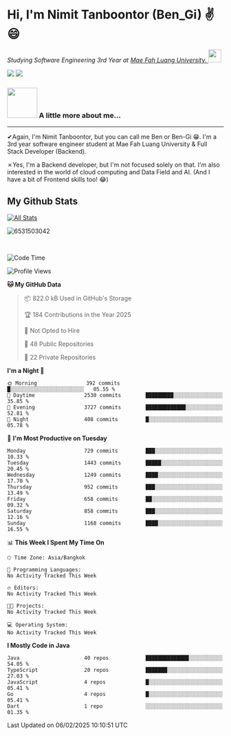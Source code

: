 # Hi, I'm Nimit Tanboontor (Ben_Gi) ✌😄
<p><em>Studying Software Engineering 3rd Year at <a href="https://en.mfu.ac.th/home.html"> Mae Fah Luang University.
</a><img src="https://media.giphy.com/media/WUlplcMpOCEmTGBtBW/giphy.gif" width="30"> </em></p>


[![](https://img.shields.io/badge/linkedin-%230077B5.svg?style=for-the-badge&logo=linkedin)]([https://www.linkedin.com/in/thanaphoom-babparn/](https://www.linkedin.com/in/nimit-tanbooutor-798139246/))
[![](https://img.shields.io/badge/Medium-12100E?style=for-the-badge&logo=medium&logoColor=white)](https://medium.com/@nimittanbooutor)

### <img src="https://media.giphy.com/media/VgCDAzcKvsR6OM0uWg/giphy.gif" width="70"> A little more about me...  

<hr> <!-- Horizontal line -->

&#10004;Again, I'm Nimit Tanboontor, but you can call me Ben or Ben-Gi 😁. I'm a 3rd year software engineer student at Mae Fah Luang University & Full Stack Developer (Backend).

&#10007;Yes, I'm a Backend developer, but I'm not focused solely on that. I'm also interested in the world of cloud computing and Data Field and AI. (And I have a bit of Frontend skills too! 😂)


## My Github Stats

[![All Stats](https://github-readme-stats.vercel.app/api?username=6531503042&show_icons=true&theme=algolia)](https://github.com/6531503042)

<p><img align="center" src="https://github-readme-streak-stats.herokuapp.com/?user=6531503042&" alt="6531503042" /></p>

<br />


<!--START_SECTION:waka-->
![Code Time](http://img.shields.io/badge/Code%20Time-258%20hrs%2029%20mins-blue)

![Profile Views](http://img.shields.io/badge/Profile%20Views-2-blue)

**🐱 My GitHub Data** 

> 📦 822.0 kB Used in GitHub's Storage 
 > 
> 🏆 184 Contributions in the Year 2025
 > 
> 🚫 Not Opted to Hire
 > 
> 📜 48 Public Repositories 
 > 
> 🔑 22 Private Repositories 
 > 
**I'm a Night 🦉** 

```text
🌞 Morning                392 commits         █░░░░░░░░░░░░░░░░░░░░░░░░   05.55 % 
🌆 Daytime                2530 commits        █████████░░░░░░░░░░░░░░░░   35.85 % 
🌃 Evening                3727 commits        █████████████░░░░░░░░░░░░   52.81 % 
🌙 Night                  408 commits         █░░░░░░░░░░░░░░░░░░░░░░░░   05.78 % 
```
📅 **I'm Most Productive on Tuesday** 

```text
Monday                   729 commits         ███░░░░░░░░░░░░░░░░░░░░░░   10.33 % 
Tuesday                  1443 commits        █████░░░░░░░░░░░░░░░░░░░░   20.45 % 
Wednesday                1249 commits        ████░░░░░░░░░░░░░░░░░░░░░   17.70 % 
Thursday                 952 commits         ███░░░░░░░░░░░░░░░░░░░░░░   13.49 % 
Friday                   658 commits         ██░░░░░░░░░░░░░░░░░░░░░░░   09.32 % 
Saturday                 858 commits         ███░░░░░░░░░░░░░░░░░░░░░░   12.16 % 
Sunday                   1168 commits        ████░░░░░░░░░░░░░░░░░░░░░   16.55 % 
```


📊 **This Week I Spent My Time On** 

```text
🕑︎ Time Zone: Asia/Bangkok

💬 Programming Languages: 
No Activity Tracked This Week

🔥 Editors: 
No Activity Tracked This Week

🐱‍💻 Projects: 
No Activity Tracked This Week

💻 Operating System: 
No Activity Tracked This Week
```

**I Mostly Code in Java** 

```text
Java                     40 repos            ██████████████░░░░░░░░░░░   54.05 % 
TypeScript               20 repos            ███████░░░░░░░░░░░░░░░░░░   27.03 % 
JavaScript               4 repos             █░░░░░░░░░░░░░░░░░░░░░░░░   05.41 % 
Go                       4 repos             █░░░░░░░░░░░░░░░░░░░░░░░░   05.41 % 
Dart                     1 repo              ░░░░░░░░░░░░░░░░░░░░░░░░░   01.35 % 
```




 Last Updated on 06/02/2025 10:10:51 UTC
<!--END_SECTION:waka-->

